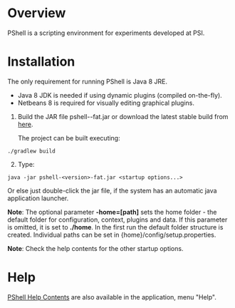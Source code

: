 # Overview

PShell is a scripting environment for experiments developed at PSI.



# Installation

The only requirement for running PShell is Java 8 JRE. 

 * Java 8 JDK is needed if using dynamic plugins (compiled on-the-fly). 
 * Netbeans 8 is required for visually editing graphical plugins.

 1. Build the JAR file pshell-<version>-fat.jar or download the latest stable build from [here](https://github.com/paulscherrerinstitute/pshell/releases).

    The project can be built executing:
 ```
 ./gradlew build
 ```  
 
 2. Type:
 ```
 java -jar pshell-<version>-fat.jar <startup options...>
 ```  
 
 Or else just  double-click the jar file, if the  system has an automatic java application launcher. 

 __Note__: The optional parameter  __-home=[path]__ sets the home folder - the default folder for configuration, context, plugins and data. If this parameter is omitted, it is set to __./home__. In the first run the default folder structure is created. Individual paths can be set in {home}/config/setup.properties.

 __Note__: Check the help contents for the other startup options.



# Help

[PShell Help Contents](./src/main/assembly/help/) are also available in the application, menu "Help".



